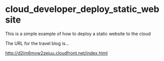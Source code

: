 # cloud_developer_deploy_static_website
This is a simple example of how to deploy a static website to the cloud

The URL for the travel blog is…

http://d2im6mvw2zeiuu.cloudfront.net/index.html
